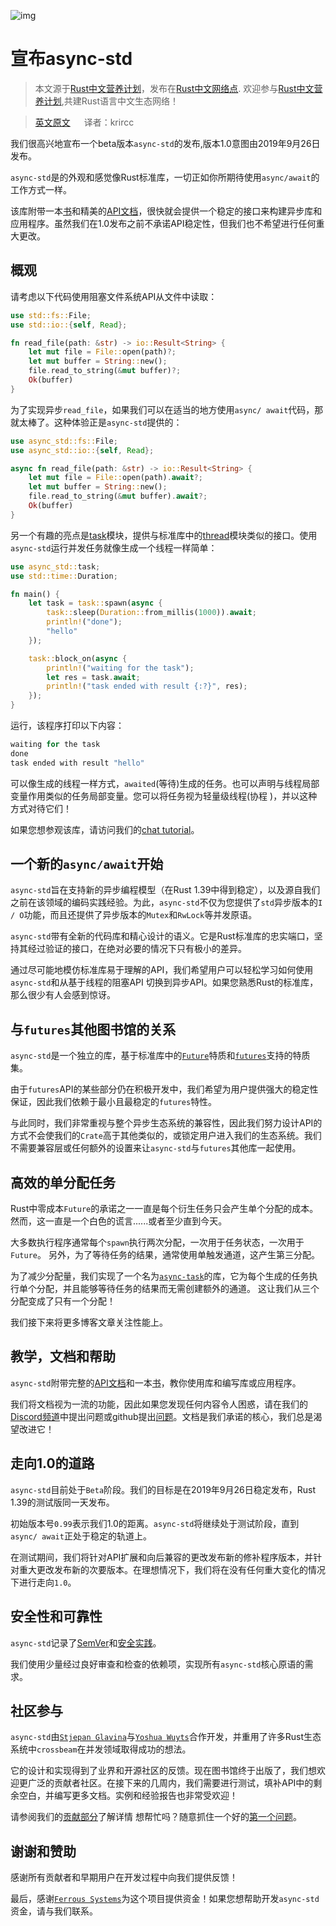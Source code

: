 ![img](https://images.wallpaperscraft.com/image/girls_flowers_fireworks_145903_1366x768.jpg)

# 宣布async-std

> 本文源于[Rust中文营养计划](https://link.zhihu.com/?target=https%3A//github.com/rustlang-cn/nutrition)，发布在[Rust中文网络点](https://link.zhihu.com/?target=https%3A//rustlang-cn.org/www/resource.html%23rust%25E4%25B8%25AD%25E6%2596%2587). 欢迎参与[Rust中文营养计划](https://link.zhihu.com/?target=https%3A//github.com/rustlang-cn/nutrition),共建Rust语言中文生态网络！

> [英文原文](https://async.rs/blog/announcing-async-std/)  &emsp; 译者：krircc

我们很高兴地宣布一个beta版本`async-std`的发布,版本1.0意图由2019年9月26日发布。

`async-std`是的外观和感觉像Rust标准库，一切正如你所期待使用`async/await`的工作方式一样。

该库附带一本[书](https://book.async.rs/)和精美的[API文档](https://docs.rs/async-std)，很快就会提供一个稳定的接口来构建异步库和应用程序。虽然我们在1.0发布之前不承诺API稳定性，但我们也不希望进行任何重大更改。

## 概观

请考虑以下代码使用阻塞文件系统API从文件中读取：

```rust
use std::fs::File;
use std::io::{self, Read};

fn read_file(path: &str) -> io::Result<String> {
    let mut file = File::open(path)?;
    let mut buffer = String::new();
    file.read_to_string(&mut buffer)?;
    Ok(buffer)
}
```

为了实现异步`read_file`，如果我们可以在适当的地方使用`async/ await`代码，那就太棒了。这种体验正是`async-std`提供的：

```rust
use async_std::fs::File;
use async_std::io::{self, Read};

async fn read_file(path: &str) -> io::Result<String> {
    let mut file = File::open(path).await?;
    let mut buffer = String::new();
    file.read_to_string(&mut buffer).await?;
    Ok(buffer)
}
```

另一个有趣的亮点是[task](https://book.async.rs/concepts/tasks.html)模块，提供与标准库中的[thread](https://doc.rust-lang.org/std/thread/index.html)模块类似的接口。使用`async-std`运行并发任务就像生成一个线程一样简单：

```rust
use async_std::task;
use std::time::Duration;

fn main() {
    let task = task::spawn(async {
        task::sleep(Duration::from_millis(1000)).await;
        println!("done");
        "hello"
    });

    task::block_on(async {
        println!("waiting for the task");
        let res = task.await;
        println!("task ended with result {:?}", res);
    });
}
```

运行，该程序打印以下内容：

```rust
waiting for the task
done
task ended with result "hello"
```

可以像生成的线程一样方式，`awaited`(等待)生成的任务。也可以声明与线程局部变量作用类似的任务局部变量。您可以将任务视为轻量级线程(协程
)，并以这种方式对待它们！

如果您想参观该库，请访问我们的[chat tutorial](https://github.com/async-rs/a-chat)。

## 一个新的`async/await`开始

`async-std`旨在支持新的异步编程模型（在Rust 1.39中得到稳定），以及源自我们之前在该领域的编码实践经验。为此，`async-std`不仅为您提供了`std`异步版本的`I / O`功能，而且还提供了异步版本的`Mutex`和`RwLock`等并发原语。

`async-std`带有全新的代码库和精心设计的语义。它是Rust标准库的忠实端口，坚持其经过验证的接口，在绝对必要的情况下只有极小的差异。

通过尽可能地模仿标准库易于理解的API，我们希望用户可以轻松学习如何使用`async-std`和从基于线程的阻塞API 切换到异步API。如果您熟悉Rust的标准库，那么很少有人会感到惊讶。

## 与`futures`其他图书馆的关系

`async-std`是一个独立的库，基于标准库中的[`Future`](https://doc.rust-lang.org/nightly/std/future/trait.Future.html)特质和[`futures`](https://github.com/rust-lang-nursery/futures-rs)支持的特质集。

由于`futures`API的某些部分仍在积极开发中，我们希望为用户提供强大的稳定性保证，因此我们依赖于最小且最稳定的`futures`特性。

与此同时，我们非常重视与整个异步生态系统的兼容性，因此我们努力设计API的方式不会使我们的`Crate`高于其他类似的，或锁定用户进入我们的生态系统。我们不需要兼容层或任何额外的设置来让`async-std`与`futures`其他库一起使用。

## 高效的单分配任务

Rust中零成本`Future`的承诺之一一直是每个衍生任务只会产生单个分配的成本。 然而，这一直是一个白色的谎言......或者至少直到今天。

大多数执行程序通常每个`spawn`执行两次分配，一次用于任务状态，一次用于`Future`。 另外，为了等待任务的结果，通常使用单触发通道，这产生第三分配。

为了减少分配量，我们实现了一个名为[`async-task`](https://github.com/async-rs/async-task)的库，它为每个生成的任务执行单个分配，并且能够等待任务的结果而无需创建额外的通道。 这让我们从三个分配变成了只有一个分配！

我们接下来将更多博客文章关注性能上。

## 教学，文档和帮助

`async-std`附带完整的[API文档](https://docs.rs/async-std)和一本[书](https://book.async.rs/)，教你使用库和编写库或应用程序。

我们将文档视为一流的功能，因此如果您发现任何内容令人困惑，请在我们的[Discord频道](https://discord.gg/JvZeVNe)中提出问题或github提出[问题](https://github.com/async-rs/async-std/issues/new)。文档是我们承诺的核心，我们总是渴望改进它！

## 走向1.0的道路

`async-std`目前处于`Beta`阶段。我们的目标是在2019年9月26日稳定发布，Rust 1.39的测试版同一天发布。

初始版本号`0.99`表示我们1.0的距离。`async-std`将继续处于测试阶段，直到`async/ await`正处于稳定的轨道上。

在测试期间，我们将针对API扩展和向后兼容的更改发布新的修补程序版本，并针对重大更改发布新的次要版本。在理想情况下，我们将在没有任何重大变化的情况下进行走向`1.0`。

## 安全性和可靠性

`async-std`记录了[SemVer](https://book.async.rs/overview/stability-guarantees.html)和[安全实践](https://book.async.rs/security/policy.html)。

我们使用少量经过良好审查和检查的依赖项，实现所有`async-std`核心原语的需求。

## 社区参与

`async-std`由[`Stjepan Glavina`](https://github.com/stjepang)与[`Yoshua Wuyts`](https://github.com/yoshuawuyts)合作开发，并重用了许多Rust生态系统中`crossbeam`在并发领域取得成功的想法。

它的设计和实现得到了业界和开源社区的反馈。现在图书馆终于出版了，我们想欢迎更广泛的贡献者社区。在接下来的几周内，我们需要进行测试，填补API中的剩余空白，并编写更多文档。实例和经验报告也非常受欢迎！

请参阅我们的[贡献部分](https://async.rs/contribute)了解详情 想帮忙吗？随意抓住一个好的[第一个问题](https://github.com/async-rs/async-std/issues?q=is%3Aopen+is%3Aissue+no%3Amilestone+label%3A%22good+first+issue%22)。

## 谢谢和赞助

感谢所有贡献者和早期用户在开发过程中向我们提供反馈！

最后，感谢[`Ferrous Systems`](https://ferrous-systems.com/)为这个项目提供资金！如果您想帮助开发`async-std`资金，请与我们联系。